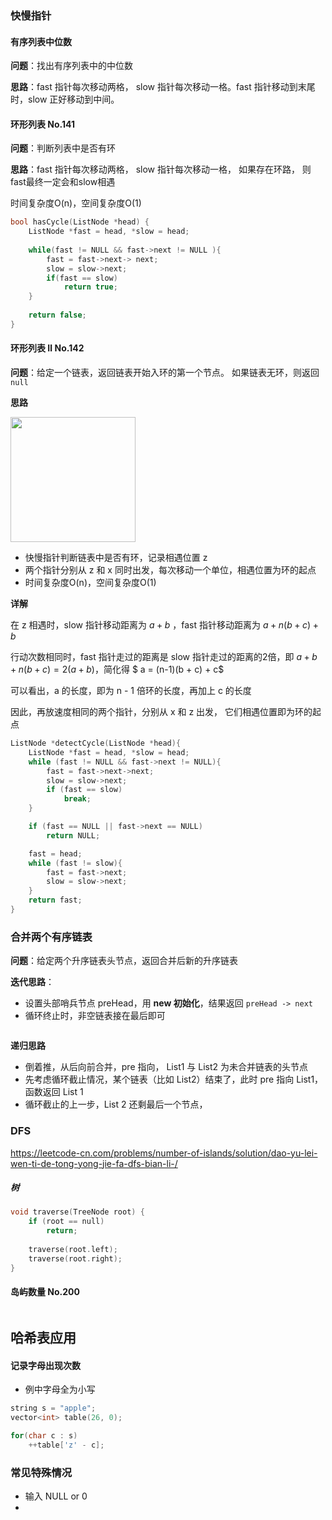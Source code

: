 ### 快慢指针

#### 有序列表中位数

**问题**：找出有序列表中的中位数

**思路**：fast 指针每次移动两格， slow 指针每次移动一格。fast 指针移动到末尾时，slow 正好移动到中间。



#### 环形列表 No.141

**问题**：判断列表中是否有环

**思路**：fast 指针每次移动两格， slow 指针每次移动一格， 如果存在环路， 则fast最终一定会和slow相遇

时间复杂度O(n)，空间复杂度O(1)

```c++
bool hasCycle(ListNode *head) {
    ListNode *fast = head, *slow = head;
    
    while(fast != NULL && fast->next != NULL ){
        fast = fast->next-> next;
        slow = slow->next;
        if(fast == slow)
            return true;
    }
    
    return false;
}
```



#### 环形列表 Ⅱ No.142

**问题**：给定一个链表，返回链表开始入环的第一个节点。 如果链表无环，则返回 `null`

**思路**

<img src="https://pic2.zhimg.com/80/v2-58d45b079192d14e0aebbbe8aa8b0dcd_1440w.jpg"  width=""  height = "200" />

- 快慢指针判断链表中是否有环，记录相遇位置 z
- 两个指针分别从 z 和 x 同时出发，每次移动一个单位，相遇位置为环的起点
- 时间复杂度O(n)，空间复杂度O(1)



**详解**

在 z 相遇时，slow 指针移动距离为 $a+b$ ，fast 指针移动距离为 $a + n(b + c )+ b$ 

行动次数相同时，fast 指针走过的距离是 slow 指针走过的距离的2倍，即 $a + b + n(b + c) = 2 (a + b)$，简化得 $ a = (n-1)(b + c) + c$

可以看出，a 的长度，即为 n - 1 倍环的长度，再加上 c 的长度

因此，再放速度相同的两个指针，分别从 x 和 z 出发， 它们相遇位置即为环的起点

```c++
ListNode *detectCycle(ListNode *head){
    ListNode *fast = head, *slow = head;
    while (fast != NULL && fast->next != NULL){
        fast = fast->next->next;
        slow = slow->next;
        if (fast == slow)
            break;
    }

    if (fast == NULL || fast->next == NULL)
        return NULL;

    fast = head;
    while (fast != slow){
        fast = fast->next;
        slow = slow->next;
    }
    return fast;
}
```



### 合并两个有序链表

**问题**：给定两个升序链表头节点，返回合并后新的升序链表

**迭代思路**：

- 设置头部哨兵节点 preHead，用 **new 初始化**，结果返回 `preHead -> next`
- 循环终止时，非空链表接在最后即可

```c++


```



**递归思路**

- 倒着推，从后向前合并，pre 指向， List1 与 List2 为未合并链表的头节点
- 先考虑循环截止情况，某个链表（比如 List2）结束了，此时 pre 指向 List1，函数返回 List 1
- 循环截止的上一步，List 2 还剩最后一个节点，







### DFS

https://leetcode-cn.com/problems/number-of-islands/solution/dao-yu-lei-wen-ti-de-tong-yong-jie-fa-dfs-bian-li-/

##### 树

```c++
void traverse(TreeNode root) {
    if (root == null)
        return;
    
    traverse(root.left);
    traverse(root.right);
}
```



#### 岛屿数量 No.200



```c++
```





## 哈希表应用

#### 记录字母出现次数

- 例中字母全为小写

```c++
string s = "apple";
vector<int> table(26, 0);

for(char c : s)
    ++table['z' - c];

```





### 常见特殊情况

- 输入 NULL or 0
- 
